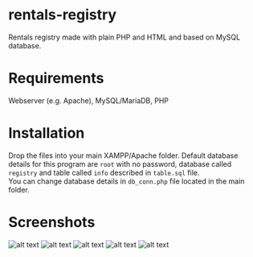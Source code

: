 # rentals-registry
Rentals registry made with plain PHP and HTML and based on MySQL database.

# Requirements
Webserver (e.g. Apache), 
MySQL/MariaDB, 
PHP

# Installation
Drop the files into your main XAMPP/Apache folder. Default database details for this program are `root` with no password, database called `registry` and table called `info` described in `table.sql` file. <br>
You can change database details in `db_conn.php` file located in the main folder.

# Screenshots

![alt text](https://i.imgur.com/cstJzAx.png)
![alt text](https://i.imgur.com/GWuLHeL.png)
![alt text](https://i.imgur.com/pJv14yL.png)
![alt text](https://i.imgur.com/O6JgTr2.png)
![alt text](https://i.imgur.com/biqqzT6.png)
